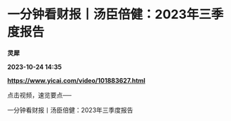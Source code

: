 # 一分钟看财报丨汤臣倍健：2023年三季度报告
**灵犀**

**2023-10-24 14:35**

**https://www.yicai.com/video/101883627.html**

点击视频，速览要点──

一分钟看财报丨汤臣倍健：2023年三季度报告